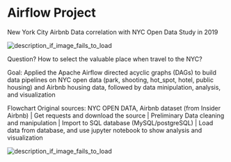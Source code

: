 # Airflow Project

New York City Airbnb Data correlation with NYC Open Data Study in 2019


![description_if_image_fails_to_load](https://github.com/nortonlyr/DataEngineering.Labs.AirflowProject/blob/master/Airflow_project_Updated050520.png)

Question? 
    How to select the valuable place when travel to the NYC?

Goal: 
    Applied the Apache Airflow directed acyclic graphs (DAGs) to build data pipelines on NYC open data (park, shooting, hot_spot, hotel, public housing) and Airbnb housing data, followed by data minipulation, analysis, and visualization
   

Flowchart
Original sources: NYC OPEN DATA, Airbnb dataset (from Insider Airbnb)
|
Get requests and download the source 
|
Preliminary Data cleaning and manipulation 
|
Import to SQL database (MySQL/postgreSQL)
|
Load data from database, and use jupyter notebook to show analysis and visualization
    

![description_if_image_fails_to_load](https://github.com/nortonlyr/DataEngineering.Labs.AirflowProject/blob/master/airflow_flow_chart.png)
